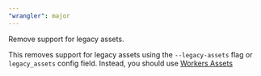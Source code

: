 ```yaml
---
"wrangler": major
---
```


Remove support for legacy assets.

This removes support for legacy assets using the `--legacy-assets` flag or `legacy_assets` config field. Instead, you should use [Workers Assets](https://developers.cloudflare.com/workers/static-assets/)

